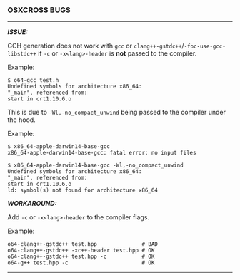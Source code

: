 ### OSXCROSS BUGS ###

-------------

***ISSUE:***

GCH generation does not work with `gcc` or `clang++-gstdc++`/`-foc-use-gcc-libstdc++`
if `-c` or `-x<lang>-header` is **not** passed to the compiler.

Example:

    $ o64-gcc test.h
    Undefined symbols for architecture x86_64:
    "_main", referenced from:
    start in crt1.10.6.o

This is due to `-Wl,-no_compact_unwind` being passed to the compiler under the hood.

Example:

    $ x86_64-apple-darwin14-base-gcc
    x86_64-apple-darwin14-base-gcc: fatal error: no input files

    $ x86_64-apple-darwin14-base-gcc -Wl,-no_compact_unwind
    Undefined symbols for architecture x86_64:
    "_main", referenced from:
    start in crt1.10.6.o
    ld: symbol(s) not found for architecture x86_64

***WORKAROUND:***

Add `-c` or `-x<lang>-header` to the compiler flags.

Example:

    o64-clang++-gstdc++ test.hpp              # BAD
    o64-clang++-gstdc++ -xc++-header test.hpp # OK
    o64-clang++-gstdc++ test.hpp -c           # OK
    o64-g++ test.hpp -c                       # OK

-------------
